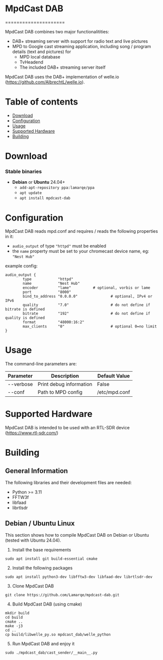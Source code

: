 # MpdCast DAB
=====================

MpdCast DAB combines two major functionalitities: 
* DAB+ streaming server with support for radio text and live pictures
* MPD to Google cast streaming application, including song / program details (text and pictures) for
    * MPD local database
    * TvHeadend
    * The included DAB+ streaming server itself

MpdCast DAB uses the DAB+ implementation of welle.io (https://github.com/AlbrechtL/welle.io).

Table of contents
====

  * [Download](#download)
  * [Configuration](#configuration)
  * [Usage](#usage)
  * [Supported Hardware](#supported-hardware)
  * [Building](#building)

Download
========
### Stable binaries
* **Debian** or **Ubuntu** 24.04+
  * `add-apt-repository ppa:lamarqe/ppa`
  * `apt update`
  * `apt install mpdcast-dab`

Configuration
=====
MpdCast DAB reads mpd.conf and requires / reads the following properties in it:
  * `audio_output` of type `"httpd"` must be enabled
  * the `name` property must be set to your chromecast device name, eg: `"Nest Hub"`

example config:

```
audio_output {
        type            "httpd"
        name            "Nest Hub"
        encoder         "lame"          # optional, vorbis or lame
        port            "8000"
        bind_to_address "0.0.0.0"               # optional, IPv4 or IPv6
        quality         "7.0"                   # do not define if bitrate is defined
        bitrate         "192"                   # do not define if quality is defined
        format          "48000:16:2"
        max_clients     "0"                     # optional 0=no limit
}
```

  
Usage
=====
The command-line parameters are:

Parameter | Description | Default Value
------ | ---------- | ---------- 
--verbose | Print debug information | False
--conf | Path to MPD config | /etc/mpd.conf

Supported Hardware
====================
MpdCast DAB is intended to be used with an RTL-SDR device (https://www.rtl-sdr.com/)

Building
====================

General Information
---
The following libraries and their development files are needed:
* Python >= 3.11 
* FFTW3f
* libfaad
* librtlsdr

Debian / Ubuntu Linux
---
This section shows how to compile MpdCast DAB on Debian or Ubuntu (tested with Ubuntu 24.04).

1. Install the base requirements

```
sudo apt install git build-essential cmake
```

2. Install the following packages

```
sudo apt install python3-dev libfftw3-dev libfaad-dev librtlsdr-dev
```

3. Clone MpdCast DAB

```
git clone https://github.com/Lamarqe/mpdcast-dab.git
```

4. Build MpdCast DAB (using cmake)

```
mkdir build
cd build
cmake ..
make -j3
cd ..
cp build/libwelle_py.so mpdcast_dab/welle_python
```

5. Run MpdCast DAB and enjoy it

```
sudo ./mpdcast_dab/cast_sender/__main__.py
```
